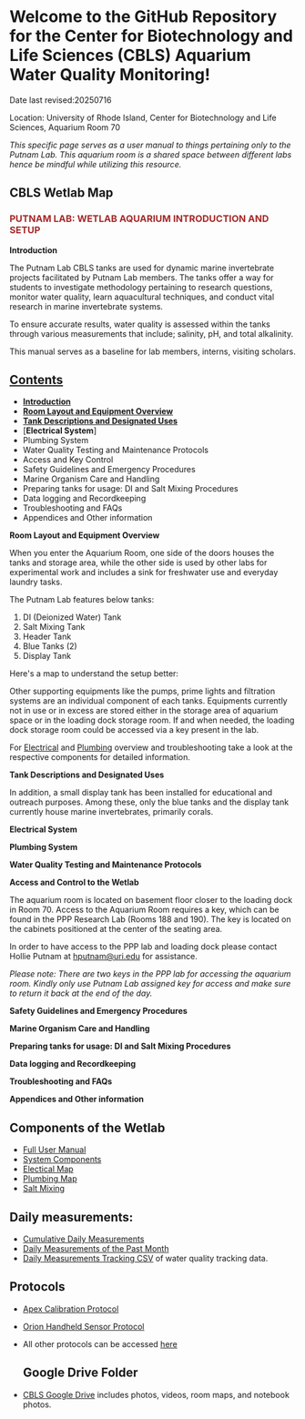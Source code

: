 
# Welcome to the GitHub Repository for the Center for Biotechnology and Life Sciences (CBLS) Aquarium Water Quality Monitoring!

Date last revised:20250716  


Location: University of Rhode Island, Center for Biotechnology and Life Sciences, Aquarium Room 70

*This specific page serves as a user manual to things pertaining only to the Putnam Lab. This aquarium room is a shared space between different labs hence be mindful while utilizing this resource.*

## **CBLS Wetlab Map** 

[Add Map 1 of the general lab including all spaces]: # 

### <font color="brown">**PUTNAM LAB: WETLAB AQUARIUM INTRODUCTION AND SETUP**</font>

**<a name="Introduction"></a> Introduction**

The Putnam Lab CBLS tanks are used for dynamic marine invertebrate projects facilitated by Putnam Lab members. The tanks offer a way for students to investigate methodology pertaining to research questions, monitor water quality, learn aquacultural techniques, and conduct vital research in marine invertebrate systems. 

To ensure accurate results, water quality is assessed within the tanks through various measurements that include; salinity, pH, and total alkalinity.

This manual serves as a baseline for lab members, interns, visiting scholars. 


## <ins> **Contents** </ins>

- [**Introduction**](#Introduction)
- [**Room Layout and Equipment Overview**](#Room_Layout_and_Equipment_Overview)
- [**Tank Descriptions and Designated Uses**](#Tank_Descriptions_and_Designated_Uses)
- [**Electrical System**]
- Plumbing System 
- Water Quality Testing and Maintenance Protocols
- Access and Key Control
- Safety Guidelines and Emergency Procedures
- Marine Organism Care and Handling
- Preparing tanks for usage: DI and Salt Mixing Procedures
- Data logging and Recordkeeping
- Troubleshooting and FAQs 
- Appendices and Other information 


**<a name="Room_Layout_and_Equipment_Overview"></a> Room Layout and Equipment Overview**

When you enter the Aquarium Room, one side of the doors houses the tanks and storage area, while the other side is used by other labs for experimental work and includes a sink for freshwater use and everyday laundry tasks. 

The Putnam Lab features below tanks: 
1. DI (Deionized Water) Tank
2. Salt Mixing Tank
3. Header Tank
4. Blue Tanks (2)
5. Display Tank 

Here's a map to understand the setup better: 

[Top View Add image of Map 2- Specific Map of Putnam Lab tanks and design]: #

[<img width="892" alt="Screen Shot 2023-11-08 at 4 02 07 PM" src="https://github.com/Putnam-Lab/CBLS_Wetlab/assets/5198996/002bc5dc-806a-4b8b-95d4-de0ea7ceeb95">]: #

Other supporting equipments like the pumps, prime lights and filtration systems are an individual component of each tanks. Equipments currently not in use or in excess are stored either in the storage area of aquarium space or in the loading dock storage room. If and when needed, the loading dock storage room could be accessed via a key present in the lab. 

For [Electrical]() and [Plumbing]() overview and troubleshooting take a look at the respective components for detailed information. 

**<a name="Tank_Descriptions_and_Designated_Uses"></a> Tank Descriptions and Designated Uses**


 In addition, a small display tank has been installed for educational and outreach purposes. Among these, only the blue tanks and the display tank currently house marine invertebrates, primarily corals.

**<a name="Electrical_System"></a> Electrical System**

**<a name="Plumbing_System"></a> Plumbing System**

**<a name="Water_Quality_Testing_and_Maintenance_Protocols"></a> Water Quality Testing and Maintenance Protocols**

**<a name="Access_and_Control_to_the_Wetlab"></a> Access and Control to the Wetlab**

The aquarium room is located on basement floor closer to the loading dock in Room 70. Access to the Aquarium Room requires a key, which can be found in the PPP Research Lab (Rooms 188 and 190). The key is located on the cabinets positioned at the center of the seating area. 

In order to have access to the PPP lab and loading dock please contact Hollie Putnam at hputnam@uri.edu for assistance. 

*Please note: There are two keys in the PPP lab for accessing the aquarium room. Kindly only use Putnam Lab assigned key for access and make sure to return it back at the end of the day.*

**<a name="Safety_Guidelines_and_Emergency_Procedures"></a> Safety Guidelines and Emergency Procedures**

**<a name="Marine_Organism_Care_and_Handling"></a> Marine Organism Care and Handling**

**<a name="Preparing_tanks_for_usage:_DI_and_Salt_Mixing_Procedures"></a> Preparing tanks for usage: DI and Salt Mixing Procedures**

**<a name="Data_logging_and_Recordkeeping"></a> Data logging and Recordkeeping**

**<a name="Troubleshooting_and_FAQs"></a> Troubleshooting and FAQs**

**<a name="Appendices_and_Other_Information"></a> Appendices and Other information**


## **Components of the Wetlab**
- [Full User Manual]()
- [System Components]()
- [Electical Map]()
- [Plumbing Map]()
- [Salt Mixing]()

## **Daily measurements:**
- [Cumulative Daily Measurements](https://github.com/Putnam-Lab/CBLS_Wetlab/blob/main/Output/Daily_Measurements_Past_Month.pdf)
- [Daily Measurements of the Past Month](https://github.com/Putnam-Lab/CBLS_Wetlab/blob/main/Output/Daily_Measurements_Past_Month.pdf)
- [Daily Measurements Tracking CSV](https://github.com/Putnam-Lab/CBLS_Wetlab/blob/main/Data/Daily_measurements_tracking.csv) of water quality tracking data.

## **Protocols**
- [Apex Calibration Protocol](https://github.com/Putnam-Lab/CBLS_Wetlab/blob/main/CBLS_Wetlab_Protocols/Apex-Calibration-Protocols.md) 
- [Orion Handheld Sensor Protocol](https://github.com/Putnam-Lab/CBLS_Wetlab/blob/main/CBLS_Wetlab_Protocols/Orion_MultiParameter_Sensor_Protocol.md)
- All other protocols can be accessed [here](https://github.com/Putnam-Lab/CBLS_Wetlab/tree/main/CBLS_Wetlab_Protocols) 


  ## **Google Drive Folder**
- [CBLS Google Drive](https://drive.google.com/drive/u/0/folders/1ocYxPYi3edLmXBJPu962fU0PFoS6fVF6) includes photos, videos, room maps, and notebook photos.

